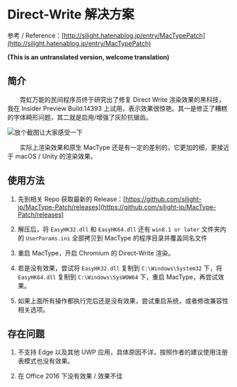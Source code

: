 # Direct-Write 解决方案

参考 / Reference：[http://silight.hatenablog.jp/entry/MacTypePatch](http://silight.hatenablog.jp/entry/MacTypePatch)

**(This is an untranslated version, welcome translation)**

## 简介
　　霓虹万能的民间程序员终于研究出了修复 Direct Write 渲染效果的黑科技，我在 Insider Preview Build.14393 上试用，表示效果很惊艳。其一是修正了糟糕的字体畸形问题，其二就是启用/增强了灰阶抗锯齿。

![放个截图让大家感受一下](https://cloud.githubusercontent.com/assets/2133311/17010686/c5a335d8-4f38-11e6-95db-cae19fa2e7d3.png)

　　实际上渲染效果和原生 MacType 还是有一定的差别的，它更加的细，更接近于 macOS / Unity 的渲染效果。


## 使用方法

1. 先到相关 Repo 获取最新的 Release：[https://github.com/silight-jp/MacType-Patch/releases](https://github.com/silight-jp/MacType-Patch/releases)

2. 解压后，将 `EasyHK32.dll` 和 `EasyHK64.dll` 还有 `win8.1 or later` 文件夹内的 `UserParams.ini` 全部拷贝到 MacType 的程序目录并覆盖同名文件

3. 重启 MacType，开启 Chromium 的 Direct-Write 渲染。

4. 若是没有效果，尝试将 `EasyHK32.dll` 复制到 `C:\Windows\System32` 下，将 `EasyHK64.dll` 复制到 `C:\Windows\SysWOW64` 下，重启 MacType，再尝试效果。

5. 如果上面所有操作都执行完后还是没有效果，尝试重启系统，或者修改兼容性相关选项。


## 存在问题

1. 不支持 Edge 以及其他 UWP 应用，具体原因不详，按照作者的建议使用注册表模式也没有效果。

2. 在 Office 2016 下没有效果 / 效果不佳
